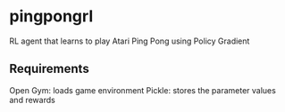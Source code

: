 # pingpongrl
RL agent that learns to play Atari Ping Pong using Policy Gradient



## Requirements
Open Gym: loads game environment
Pickle: stores the parameter values and rewards
